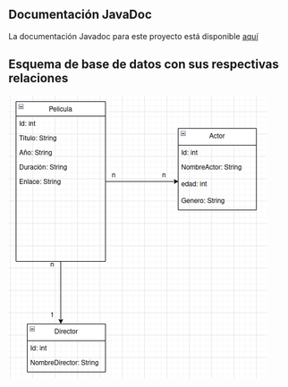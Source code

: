 ## Documentación JavaDoc

La documentación Javadoc para este proyecto está disponible [aquí](https://rababbm.github.io/Hibernate_Cine/doc/index.html)


## Esquema de base de datos con sus respectivas relaciones
![Texto alternativo](schema.png)
